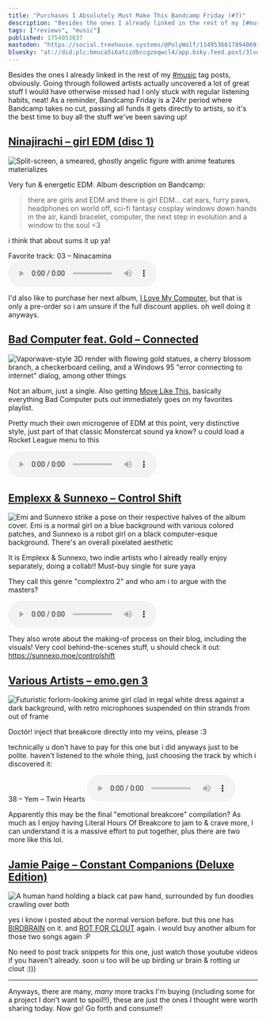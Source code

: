 ```yaml
---
title: "Purchases I Absolutely Must Make This Bandcamp Friday (#7)"
description: "Besides the ones I already linked in the rest of my [#music](https://wolfgirl.dev/tags/music/) tag posts, obviously. Going through follow..."
tags: ["reviews", "music"]
published: 1754053637
mastodon: "https://social.treehouse.systems/@PolyWolf/114953661789406910"
bluesky: "at://did:plc:bmuca5i6atczdbccgzeqwcl4/app.bsky.feed.post/3lvdpt7rh2c2u"
---
```


Besides the ones I already linked in the rest of my [#music](https://wolfgirl.dev/tags/music/) tag posts, obviously. Going through followed artists actually uncovered a lot of great stuff I would have otherwise missed had I only stuck with regular listening habits, neat! As a reminder, Bandcamp Friday is a 24hr period where Bandcamp takes no cut, passing all funds it gets directly to artists, so it's the best time to buy all the stuff we've been saving up!

## [Ninajirachi – girl EDM (disc 1)](https://ninajirachi.bandcamp.com/album/girl-edm-disc-1)

![Split-screen, a smeared, ghostly angelic figure with anime features materializes](<https://static.wolfgirl.dev/polywolf/blog/01986326-c3ea-7119-8ff0-ebe7b38e38d0/girl-edm-1.jpg>)

Very fun & energetic EDM. Album description on Bandcamp:

> there are girls and EDM and there is girl EDM... cat ears, furry paws, headphones on world off, sci-fi fantasy cosplay windows down hands in the air, kandi bracelet, computer, the next step in evolution and a window to the soul <3

i think that about sums it up ya!

Favorite track: 03 – Ninacamina <audio src="https://static.wolfgirl.dev/polywolf/blog/01986326-c3ea-7119-8ff0-ebe7b38e38d0/03_Ninacamina.mp3" controls></audio>

I'd also like to purchase her next album, [I Love My Computer](https://ninajirachi.bandcamp.com/album/i-love-my-computer), but that is only a pre-order so i am unsure if the full discount applies. oh well doing it anyways.

## [Bad Computer feat. Gold – Connected](https://monstercatmedia.bandcamp.com/track/connected)

![Vaporwave-style 3D render with flowing gold statues, a cherry blossom branch, a checkerboard ceiling, and a Windows 95 "error connecting to internet" dialog, among other things](<https://static.wolfgirl.dev/polywolf/blog/01986326-c3ea-7119-8ff0-ebe7b38e38d0/connected.jpg>)

Not an album, just a single. Also getting [Move Like This](https://ncsmusic.bandcamp.com/track/move-like-this), basically everything Bad Computer puts out immediately goes on my favorites playlist.

Pretty much their own microgenre of EDM at this point, very distinctive style, just part of that classic Monstercat sound ya know? u could load a Rocket League menu to this

<audio src="https://static.wolfgirl.dev/polywolf/blog/01986326-c3ea-7119-8ff0-ebe7b38e38d0/01_Connected.mp3" controls></audio>

## [Emplexx & Sunnexo – Control Shift](https://sunnexo.bandcamp.com/album/control-shift)

![Emi and Sunnexo strike a pose on their respective halves of the album cover. Emi is a normal girl on a blue background with various colored patches, and Sunnexo is a robot girl on a black computer-esque background. There's an overall pixelated aesthetic](<https://static.wolfgirl.dev/polywolf/blog/01986326-c3ea-7119-8ff0-ebe7b38e38d0/control-shift.jpg>)

It is Emplexx & Sunnexo, two indie artists who I already really enjoy separately, doing a collab!! Must-buy single for sure yaya

They call this genre "complextro 2" and who am i to argue with the masters?

<audio src="https://static.wolfgirl.dev/polywolf/blog/01986326-c3ea-7119-8ff0-ebe7b38e38d0/Control_Shift.mp3" controls></audio>

They also wrote about the making-of process on their blog, including the visuals! Very cool behind-the-scenes stuff, u should check it out: <https://sunnexo.moe/controlshift>

## [Various Artists – emo.gen 3](https://lostfrog.bandcamp.com/album/emo-gen-3)

![Futuristic forlorn-looking anime girl clad in regal white dress against a dark background, with retro microphones suspended on thin strands from out of frame](<https://static.wolfgirl.dev/polywolf/blog/01986326-c3ea-7119-8ff0-ebe7b38e38d0/emo-gen-3.jpg>)

Doctór! inject that breakcore directly into my veins, please :3

technically u don't have to pay for this one but i did anyways just to be polite. haven't listened to the whole thing, just choosing the track by which i discovered it:

38 – Yem – Twin Hearts <audio src="https://static.wolfgirl.dev/polywolf/blog/01986326-c3ea-7119-8ff0-ebe7b38e38d0/38_Twin_Hearts.mp3" controls></audio>

Apparently this may be the final "emotional breakcore" compilation? As much as I enjoy having Literal Hours Of Breakcore to jam to & crave more, I can understand it is a massive effort to put together, plus there are two more like this lol.

## [Jamie Paige – Constant Companions (Deluxe Edition)](https://jamiepaige.bandcamp.com/album/constant-companions-deluxe-edition)

![A human hand holding a black cat paw hand, surrounded by fun doodles crawling over both](<https://static.wolfgirl.dev/polywolf/blog/01986326-c3ea-7119-8ff0-ebe7b38e38d0/constant-companions-deluxe-edition.jpg>)

yes i know i posted about the normal version before. but this one has [BIRDBRAIN](https://www.youtube.com/watch?v=0iVlSNpq8i8) on it. and [ROT FOR CLOUT](https://www.youtube.com/watch?v=_AjJZEcMdww) again. i would buy another album for those two songs again :P

No need to post track snippets for this one, just watch those youtube videos if you haven't already. soon u too will be up birding ur brain & rotting ur clout :)))

---

Anyways, there are many, _many_ more tracks I'm buying (including some for a project I don't want to spoil!!), these are just the ones I thought were worth sharing today. Now go! Go forth and consume!!